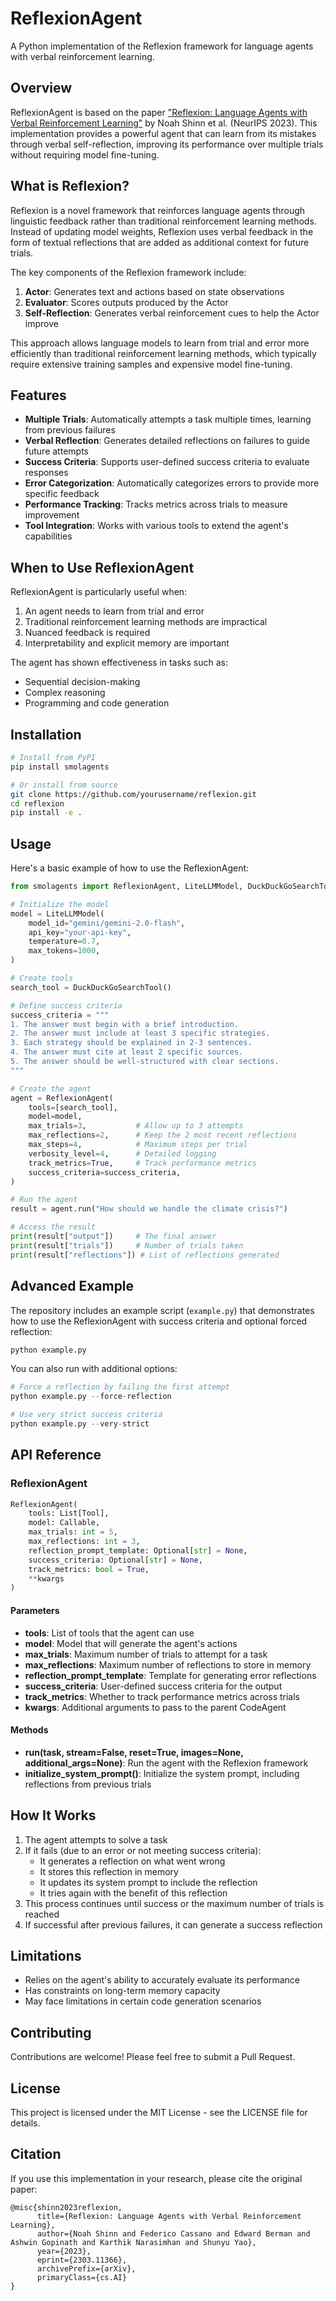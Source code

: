 # ReflexionAgent

A Python implementation of the Reflexion framework for language agents with verbal reinforcement learning.

## Overview

ReflexionAgent is based on the paper ["Reflexion: Language Agents with Verbal Reinforcement Learning"](https://arxiv.org/abs/2303.11366) by Noah Shinn et al. (NeurIPS 2023). This implementation provides a powerful agent that can learn from its mistakes through verbal self-reflection, improving its performance over multiple trials without requiring model fine-tuning.

## What is Reflexion?

Reflexion is a novel framework that reinforces language agents through linguistic feedback rather than traditional reinforcement learning methods. Instead of updating model weights, Reflexion uses verbal feedback in the form of textual reflections that are added as additional context for future trials.

The key components of the Reflexion framework include:

1. **Actor**: Generates text and actions based on state observations
2. **Evaluator**: Scores outputs produced by the Actor
3. **Self-Reflection**: Generates verbal reinforcement cues to help the Actor improve

This approach allows language models to learn from trial and error more efficiently than traditional reinforcement learning methods, which typically require extensive training samples and expensive model fine-tuning.

## Features

- **Multiple Trials**: Automatically attempts a task multiple times, learning from previous failures
- **Verbal Reflection**: Generates detailed reflections on failures to guide future attempts
- **Success Criteria**: Supports user-defined success criteria to evaluate responses
- **Error Categorization**: Automatically categorizes errors to provide more specific feedback
- **Performance Tracking**: Tracks metrics across trials to measure improvement
- **Tool Integration**: Works with various tools to extend the agent's capabilities

## When to Use ReflexionAgent

ReflexionAgent is particularly useful when:

1. An agent needs to learn from trial and error
2. Traditional reinforcement learning methods are impractical
3. Nuanced feedback is required
4. Interpretability and explicit memory are important

The agent has shown effectiveness in tasks such as:
- Sequential decision-making
- Complex reasoning
- Programming and code generation

## Installation

```bash
# Install from PyPI
pip install smolagents

# Or install from source
git clone https://github.com/yourusername/reflexion.git
cd reflexion
pip install -e .
```

## Usage

Here's a basic example of how to use the ReflexionAgent:

```python
from smolagents import ReflexionAgent, LiteLLMModel, DuckDuckGoSearchTool

# Initialize the model
model = LiteLLMModel(
    model_id="gemini/gemini-2.0-flash",
    api_key="your-api-key",
    temperature=0.7,
    max_tokens=1000,
)

# Create tools
search_tool = DuckDuckGoSearchTool()

# Define success criteria
success_criteria = """
1. The answer must begin with a brief introduction.
2. The answer must include at least 3 specific strategies.
3. Each strategy should be explained in 2-3 sentences.
4. The answer must cite at least 2 specific sources.
5. The answer should be well-structured with clear sections.
"""

# Create the agent
agent = ReflexionAgent(
    tools=[search_tool],
    model=model,
    max_trials=3,           # Allow up to 3 attempts
    max_reflections=2,      # Keep the 2 most recent reflections
    max_steps=4,            # Maximum steps per trial
    verbosity_level=4,      # Detailed logging
    track_metrics=True,     # Track performance metrics
    success_criteria=success_criteria,
)

# Run the agent
result = agent.run("How should we handle the climate crisis?")

# Access the result
print(result["output"])     # The final answer
print(result["trials"])     # Number of trials taken
print(result["reflections"]) # List of reflections generated
```

## Advanced Example

The repository includes an example script (`example.py`) that demonstrates how to use the ReflexionAgent with success criteria and optional forced reflection:

```python
python example.py
```

You can also run with additional options:

```python
# Force a reflection by failing the first attempt
python example.py --force-reflection

# Use very strict success criteria
python example.py --very-strict
```

## API Reference

### ReflexionAgent

```python
ReflexionAgent(
    tools: List[Tool],
    model: Callable,
    max_trials: int = 5,
    max_reflections: int = 3,
    reflection_prompt_template: Optional[str] = None,
    success_criteria: Optional[str] = None,
    track_metrics: bool = True,
    **kwargs
)
```

#### Parameters

- **tools**: List of tools that the agent can use
- **model**: Model that will generate the agent's actions
- **max_trials**: Maximum number of trials to attempt for a task
- **max_reflections**: Maximum number of reflections to store in memory
- **reflection_prompt_template**: Template for generating error reflections
- **success_criteria**: User-defined success criteria for the output
- **track_metrics**: Whether to track performance metrics across trials
- **kwargs**: Additional arguments to pass to the parent CodeAgent

#### Methods

- **run(task, stream=False, reset=True, images=None, additional_args=None)**: Run the agent with the Reflexion framework
- **initialize_system_prompt()**: Initialize the system prompt, including reflections from previous trials

## How It Works

1. The agent attempts to solve a task
2. If it fails (due to an error or not meeting success criteria):
   - It generates a reflection on what went wrong
   - It stores this reflection in memory
   - It updates its system prompt to include the reflection
   - It tries again with the benefit of this reflection
3. This process continues until success or the maximum number of trials is reached
4. If successful after previous failures, it can generate a success reflection

## Limitations

- Relies on the agent's ability to accurately evaluate its performance
- Has constraints on long-term memory capacity
- May face limitations in certain code generation scenarios

## Contributing

Contributions are welcome! Please feel free to submit a Pull Request.

## License

This project is licensed under the MIT License - see the LICENSE file for details.

## Citation

If you use this implementation in your research, please cite the original paper:

```
@misc{shinn2023reflexion,
      title={Reflexion: Language Agents with Verbal Reinforcement Learning}, 
      author={Noah Shinn and Federico Cassano and Edward Berman and Ashwin Gopinath and Karthik Narasimhan and Shunyu Yao},
      year={2023},
      eprint={2303.11366},
      archivePrefix={arXiv},
      primaryClass={cs.AI}
}
``` 